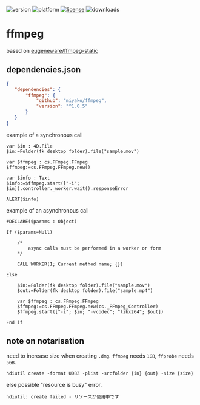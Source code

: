 ![version](https://img.shields.io/badge/version-20%2B-E23089)
![platform](https://img.shields.io/static/v1?label=platform&message=mac-intel%20|%20mac-arm%20|%20win-64&color=blue)
[![license](https://img.shields.io/github/license/miyako/ffmpeg)](LICENSE)
![downloads](https://img.shields.io/github/downloads/miyako/ffmpeg/total)

# ffmpeg

based on [eugeneware/ffmpeg-static](https://github.com/eugeneware/ffmpeg-static)

## dependencies.json

 ```json
{
	"dependencies": {
		"ffmpeg": {
			"github": "miyako/ffmpeg",
			"version": "^1.0.5"
		}
	}
}
```

example of a synchronous call

```4d
var $in : 4D.File
$in:=Folder(fk desktop folder).file("sample.mov")

var $ffmpeg : cs.FFmpeg.FFmpeg
$ffmpeg:=cs.FFmpeg.FFmpeg.new()

var $info : Text
$info:=$ffmpeg.start(["-i"; $in]).controller._worker.wait().responseError

ALERT($info)
```

example of an asynchronous call

```4d
#DECLARE($params : Object)

If ($params=Null)
	
	/*
		async calls must be performed in a worker or form
	*/
	
	CALL WORKER(1; Current method name; {})
	
Else 
	
	$in:=Folder(fk desktop folder).file("sample.mov")
	$out:=Folder(fk desktop folder).file("sample.mp4")
	
	var $ffmpeg : cs.FFmpeg.FFmpeg
	$ffmpeg:=cs.FFmpeg.FFmpeg.new(cs._FFmpeg_Controller)
	$ffmpeg.start(["-i"; $in; "-vcodec"; "libx264"; $out])
	
End if 
```

## note on notarisation

need to increase size when creating `.dmg`. `ffmpeg` needs `1GB`, `ffprobe` needs `5GB`.

```
hdiutil create -format UDBZ -plist -srcfolder {in} {out} -size {size}
```

else possible "resource is busy" error.

```
hdiutil: create failed - リソースが使用中です
```

